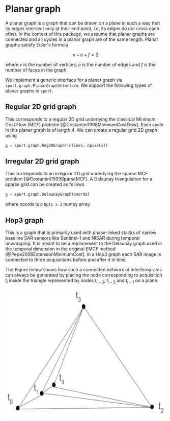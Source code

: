 # Planar graph

A planar graph is a graph that can be drawn on a plane in such a way that its edges intersect only at their end point, i.e, its edges do not cross each other. In the context of this package, we assume that planar graphs are connected and all cycles in a planar graph are of the same length. Planar graphs satisfy Euler's formula

$$
   v - e + f = 2
$$

where $v$ is the number of vertices, $e$ is the number of edges and $f$ is the number of faces in the graph.

We implement a generic interface for a planar graph via `spurt.graph.PlanarGraphInterface`. We support the following types of planar graphs in `spurt`.


## Regular 2D grid graph

This corresponds to a regular 2D grid underlying the classical Minimum Cost Flow (MCF) problem [@Costantini1998MinimumCostFlow]. Each cycle in this planar graph is of length 4. We can create a regular grid 2D graph using

``` py
g = spurt.graph.Reg2DGraph((nlines, npixels))
```


## Irregular 2D grid graph

This corresponds to an irregular 2D grid underlying the sparse MCF problem [@Costantini1999SparseMCF]. A Delaunay triangulation for a sparse grid can be created as follows

``` py
g = spurt.graph.DelaunayGraph(coords)
```

where coords is a `Npts x 2` numpy array.


## Hop3 graph

This is a graph that is primarily used with phase-linked stacks of narrow baseline SAR sensors like Sentinel-1 and NISAR during temporal unwrapping. It is meant to be a replacement to the Delaunay graph used in the temporal dimension in the original EMCF method [@Pepe2006ExtensionMinimumCost]. In a Hop3 graph each SAR image is connected to three acquisitions before and after it in time.

The Figure below shows how such a connected network of interferograms can always be generated by placing the node corresponding to acquisition $t_i$ inside the triangle represented by nodes $t_{i-3}$, $t_{i-2}$ and $t_{i-1}$ on a plane.

<p align="center">
  <img width="600" height="400" src="hop3-graph.png">
</p>
